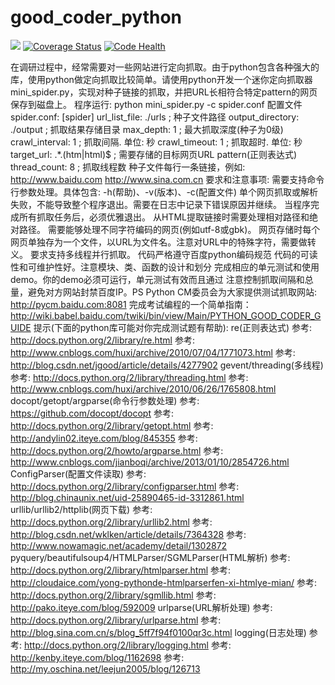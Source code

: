 # good_coder_python

![](https://travis-ci.org/zdsh/good_coder_python.svg?branch=dev)
[![Coverage Status](https://coveralls.io/repos/zdsh/good_coder_python/badge.svg?branch=dev)](https://coveralls.io/r/zdsh/good_coder_python?branch=dev)
[![Code Health](https://landscape.io/github/zdsh/good_coder_python/dev/landscape.svg?style=flat)](https://landscape.io/github/zdsh/good_coder_python/dev)

在调研过程中，经常需要对一些网站进行定向抓取。由于python包含各种强大的库，使用python做定向抓取比较简单。请使用python开发一个迷你定向抓取器mini_spider.py，实现对种子链接的抓取，并把URL长相符合特定pattern的网页保存到磁盘上。
程序运行: 
python mini_spider.py -c spider.conf 
配置文件spider.conf: 
[spider] 
url_list_file: ./urls ; 种子文件路径 
output_directory: ./output ; 抓取结果存储目录 
max_depth: 1 ; 最大抓取深度(种子为0级) 
crawl_interval: 1 ; 抓取间隔. 单位: 秒 
crawl_timeout: 1 ; 抓取超时. 单位: 秒 
target_url: .*.(htm|html)$ ; 需要存储的目标网页URL pattern(正则表达式) 
thread_count: 8 ; 抓取线程数 
种子文件每行一条链接，例如: 
http://www.baidu.com 
http://www.sina.com.cn 
要求和注意事项:
需要支持命令行参数处理。具体包含: -h(帮助)、-v(版本)、-c(配置文件)
单个网页抓取或解析失败，不能导致整个程序退出。需要在日志中记录下错误原因并继续。
当程序完成所有抓取任务后，必须优雅退出。
从HTML提取链接时需要处理相对路径和绝对路径。
需要能够处理不同字符编码的网页(例如utf-8或gbk)。
网页存储时每个网页单独存为一个文件，以URL为文件名。注意对URL中的特殊字符，需要做转义。
要求支持多线程并行抓取。
代码严格遵守百度python编码规范
代码的可读性和可维护性好。注意模块、类、函数的设计和划分
完成相应的单元测试和使用demo。你的demo必须可运行，单元测试有效而且通过
注意控制抓取间隔和总量，避免对方网站封禁百度IP。PS Python CM委员会为大家提供测试抓取网站: http://pycm.baidu.com:8081
完成考试编程的一个简单指南：http://wiki.babel.baidu.com/twiki/bin/view/Main/PYTHON_GOOD_CODER_GUIDE
提示(下面的python库可能对你完成测试题有帮助):
re(正则表达式)
参考: http://docs.python.org/2/library/re.html
参考: http://www.cnblogs.com/huxi/archive/2010/07/04/1771073.html
参考: http://blog.csdn.net/jgood/article/details/4277902
gevent/threading(多线程)
参考: http://docs.python.org/2/library/threading.html
参考: http://www.cnblogs.com/huxi/archive/2010/06/26/1765808.html
docopt/getopt/argparse(命令行参数处理)
参考: https://github.com/docopt/docopt
参考: http://docs.python.org/2/library/getopt.html
参考: http://andylin02.iteye.com/blog/845355
参考: http://docs.python.org/2/howto/argparse.html
参考: http://www.cnblogs.com/jianboqi/archive/2013/01/10/2854726.html
ConfigParser(配置文件读取)
参考: http://docs.python.org/2/library/configparser.html
参考: http://blog.chinaunix.net/uid-25890465-id-3312861.html
urllib/urllib2/httplib(网页下载)
参考: http://docs.python.org/2/library/urllib2.html
参考: http://blog.csdn.net/wklken/article/details/7364328
参考: http://www.nowamagic.net/academy/detail/1302872
pyquery/beautifulsoup4/HTMLParser/SGMLParser(HTML解析)
参考: http://docs.python.org/2/library/htmlparser.html
参考: http://cloudaice.com/yong-pythonde-htmlparserfen-xi-htmlye-mian/
参考: http://docs.python.org/2/library/sgmllib.html
参考: http://pako.iteye.com/blog/592009
urlparse(URL解析处理)
参考: http://docs.python.org/2/library/urlparse.html
参考: http://blog.sina.com.cn/s/blog_5ff7f94f0100qr3c.html
logging(日志处理)
参考: http://docs.python.org/2/library/logging.html
参考: http://kenby.iteye.com/blog/1162698
参考: http://my.oschina.net/leejun2005/blog/126713
